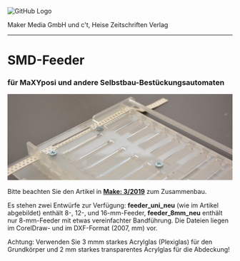 ![GitHub Logo](http://www.heise.de/make/icons/make_logo.png)

Maker Media GmbH und c't, Heise Zeitschriften Verlag

***

# SMD-Feeder

### für MaXYposi und andere Selbstbau-Bestückungsautomaten

![Picture](https://github.com/MakeMagazinDE/SMD-Feeder/blob/master/feeder_aufm.JPG)

Bitte beachten Sie den Artikel in **[Make: 3/2019](https://shop.heise.de/katalog/make-03-2019)** zum Zusammenbau.

Es stehen zwei Entwürfe zur Verfügung: **feeder_uni_neu** (wie im Artikel abgebildet) enthält 8-, 12-, und 16-mm-Feeder, **feeder_8mm_neu** enthält nur 8-mm-Feeder mit etwas vereinfachter Bandführung. Die Dateien liegen im CorelDraw- und im DXF-Format (2007, mm) vor.

Achtung: Verwenden Sie 3 mmm starkes Acrylglas (Plexiglas) für den Grundkörper und 2 mm starkes transparentes Acrylglas für die Abdeckung!
